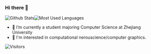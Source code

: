 ### Hi there 👋

![Github Stats](https://github-readme-stats.vercel.app/api?username=MartinNose&show_icons=true&hide_border=true&count_private=true&theme=gruvbox&layout=default)![Most Used Languages](https://github-readme-stats.vercel.app/api/top-langs/?username=MartinNose&layout=compact&hide=python,html,css,less&langs_count=11&hide_border=true&theme=gruvbox) 

- 🔭 I’m currently a student majoring Computer Science at Zhejiang University
- 🌱 I'm interested in computational nerouscience/computer graphics.

![Visitors](https://visitor-badge.laobi.icu/badge?page_id=MartinNose) 
